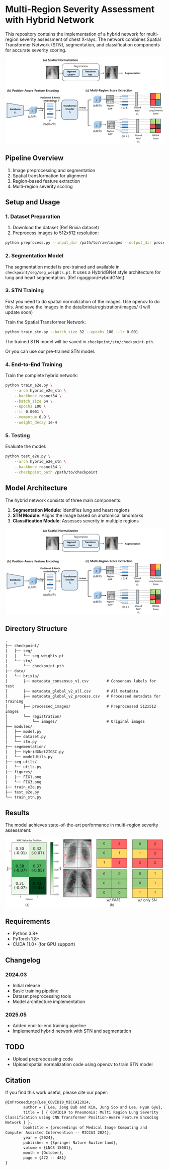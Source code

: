 # Multi-Region Severity Assessment with Hybrid Network

This repository contains the implementation of a hybrid network for multi-region severity assessment of chest X-rays. The network combines Spatial Transformer Network (STN), segmentation, and classification components for accurate severity scoring.

![System Overview](figure/FIG1.png)

## Pipeline Overview

1. Image preprocessing and segmentation
2. Spatial transformation for alignment
3. Region-based feature extraction
4. Multi-region severity scoring

## Setup and Usage

### 1. Dataset Preparation

1. Download the dataset (Ref Brixia dataset)
2. Preprocess images to 512x512 resolution:
```bash
python preprocess.py --input_dir /path/to/raw/images --output_dir processed_images
```

### 2. Segmentation Model

The segmentation model is pre-trained and available in `checkpoint/seg/seg_weights.pt`. It uses a HybridGNet style architecture for lung and heart segmentation. (Ref ngaggion/HybridGNet)


### 3. STN Training
First you need to do spatial normalization of the images.
Use opencv to do this. And save the images in the data/brixia/registration/images/
(I will update soon)

Train the Spatial Transformer Network:
```bash
python train_stn.py --batch_size 32 --epochs 100 --lr 0.001
```

The trained STN model will be saved in `checkpoint/stn/checkpoint.pth`.

Or you can use our pre-trained STN model.


### 4. End-to-End Training

Train the complete hybrid network:
```bash
python train_e2e.py \
    --arch hybrid_e2e_stn \
    --backbone resnet34 \
    --batch_size 64 \
    --epochs 100 \
    --lr 0.0001 \
    --momentum 0.9 \
    --weight_decay 1e-4
```

### 5. Testing

Evaluate the model:
```bash
python test_e2e.py \
    --arch hybrid_e2e_stn \
    --backbone resnet34 \
    --checkpoint_path /path/to/checkpoint
```

## Model Architecture

The hybrid network consists of three main components:

1. **Segmentation Module**: Identifies lung and heart regions
2. **STN Module**: Aligns the image based on anatomical landmarks
3. **Classification Module**: Assesses severity in multiple regions

![Model Architecture](figure/FIG1.png)

## Directory Structure

```
.
├── checkpoint/
│   ├── seg/
│   │   └── seg_weights.pt
│   └── stn/
│       └── checkpoint.pth
├── data/
│   └── brixia/
│       ├── metadata_consensus_v1.csv        # Consensus labels for test
│       ├── metadata_global_v2_all.csv       # All metadata
│       ├── metadata_global_v2_process.csv   # Processed metadata for training
│       ├── processed_images/                # Preprocessed 512x512 images
│       └── registration/
│           └── images/                      # Original images
├── modules/
│   ├── model.py
│   ├── dataset.py
│   └── stn.py
├── segementation/
│   ├── HybridGNet2IGSC.py
│   └── modelUtils.py
├── seg_utils/
│   └── utils.py
├── figures/
│   ├── FIG1.png
│   └── FIG3.png
├── train_e2e.py
├── test_e2e.py
└── train_stn.py
```

## Results

The model achieves state-of-the-art performance in multi-region severity assessment:


![Results Visualization](figure/FIG3.png)

## Requirements

- Python 3.8+
- PyTorch 1.8+
- CUDA 11.0+ (for GPU support)

## Changelog

### 2024.03
- Initial release
- Basic training pipeline
- Dataset preprocessing tools
- Model architecture implementation


### 2025.05
- Added end-to-end training pipeline
- Implemented hybrid network with STN and segmentation


## TODO

- Upload prepreocessing code
- Upload spatial normalization code using opencv to train STN model



## Citation

If you find this work useful, please cite our paper:
```
@InProceedings{Lee_COVID19_MICCAI2024,
        author = { Lee, Jong Bub and Kim, Jung Soo and Lee, Hyun Gyu},
        title = { { COVID19 to Pneumonia: Multi Region Lung Severity Classification using CNN Transformer Position-Aware Feature Encoding Network } },
        booktitle = {proceedings of Medical Image Computing and Computer Assisted Intervention -- MICCAI 2024},
        year = {2024},
        publisher = {Springer Nature Switzerland},
        volume = {LNCS 15001},
        month = {October},
        page = {472 -- 481}
}
```



